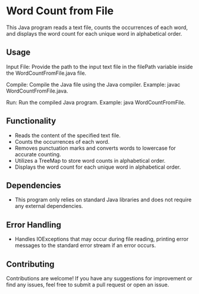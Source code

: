 # Word Count from File

This Java program reads a text file, counts the occurrences of each word, and displays the word count for each unique word in alphabetical order.



## Usage 

Input File: Provide the path to the input text file in the filePath variable inside the WordCountFromFile.java file.

Compile: Compile the Java file using the Java compiler. Example: javac WordCountFromFile.java.

Run: Run the compiled Java program. Example: java WordCountFromFile.


## Functionality
- Reads the content of the specified text file.
- Counts the occurrences of each word.
- Removes punctuation marks and converts words to lowercase for accurate counting.
- Utilizes a TreeMap to store word counts in alphabetical order.
- Displays the word count for each unique word in alphabetical order.
## Dependencies

- This program only relies on standard Java libraries and does not require any external dependencies.
## Error Handling

- Handles IOExceptions that may occur during file reading, printing error messages to the standard error stream if an error occurs.
## Contributing

Contributions are welcome! If you have any suggestions for improvement or find any issues, feel free to submit a pull request or open an issue.